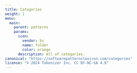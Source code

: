 ```yaml
---
title: Categories
weight: 1
menu:
  main:
    parent: patterns
    params:
      icon:
        vendor: bs
        name: folder
        color: orange
      description: All of categories.
canonical: "https://softwarepatternslexicon.com/categories"
license: "© 2024 Tokenizer Inc. CC BY-NC-SA 4.0"
---
```

